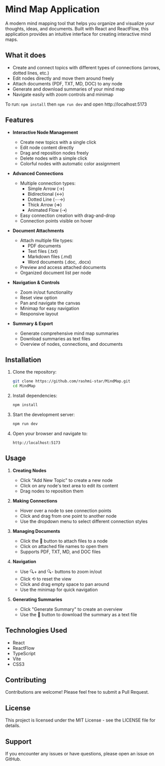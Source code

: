 # Mind Map Application

A modern mind mapping tool that helps you organize and visualize your thoughts, ideas, and documents. Built with React and ReactFlow, this application provides an intuitive interface for creating interactive mind maps.

## What it does

- Create and connect topics with different types of connections (arrows, dotted lines, etc.)
- Edit nodes directly and move them around freely
- Attach documents (PDF, TXT, MD, DOC) to any node
- Generate and download summaries of your mind map
- Navigate easily with zoom controls and minimap

To run: `npm install` then `npm run dev` and open http://localhost:5173

## Features

- **Interactive Node Management**
  - Create new topics with a single click
  - Edit node content directly
  - Drag and reposition nodes freely
  - Delete nodes with a simple click
  - Colorful nodes with automatic color assignment

- **Advanced Connections**
  - Multiple connection types:
    - Simple Arrow (→)
    - Bidirectional (↔)
    - Dotted Line (⋯→)
    - Thick Arrow (⇒)
    - Animated Flow (⇢)
  - Easy connection creation with drag-and-drop
  - Connection points visible on hover

- **Document Attachments**
  - Attach multiple file types:
    - PDF documents
    - Text files (.txt)
    - Markdown files (.md)
    - Word documents (.doc, .docx)
  - Preview and access attached documents
  - Organized document list per node

- **Navigation & Controls**
  - Zoom in/out functionality
  - Reset view option
  - Pan and navigate the canvas
  - Minimap for easy navigation
  - Responsive layout

- **Summary & Export**
  - Generate comprehensive mind map summaries
  - Download summaries as text files
  - Overview of nodes, connections, and documents

## Installation

1. Clone the repository:
   ```bash
   git clone https://github.com/rashmi-star/MindMap.git
   cd MindMap
   ```

2. Install dependencies:
   ```bash
   npm install
   ```

3. Start the development server:
   ```bash
   npm run dev
   ```

4. Open your browser and navigate to:
   ```
   http://localhost:5173
   ```

## Usage

1. **Creating Nodes**
   - Click "Add New Topic" to create a new node
   - Click on any node's text area to edit its content
   - Drag nodes to reposition them

2. **Making Connections**
   - Hover over a node to see connection points
   - Click and drag from one point to another node
   - Use the dropdown menu to select different connection styles

3. **Managing Documents**
   - Click the 📎 button to attach files to a node
   - Click on attached file names to open them
   - Supports PDF, TXT, MD, and DOC files

4. **Navigation**
   - Use 🔍+ and 🔍- buttons to zoom in/out
   - Click ⟲ to reset the view
   - Click and drag empty space to pan around
   - Use the minimap for quick navigation

5. **Generating Summaries**
   - Click "Generate Summary" to create an overview
   - Use the 💾 button to download the summary as a text file

## Technologies Used

- React
- ReactFlow
- TypeScript
- Vite
- CSS3

## Contributing

Contributions are welcome! Please feel free to submit a Pull Request.

## License

This project is licensed under the MIT License - see the LICENSE file for details.

## Support

If you encounter any issues or have questions, please open an issue on GitHub.
